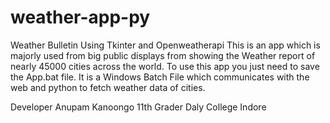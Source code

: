 # weather-app-py
Weather Bulletin Using Tkinter and Openweatherapi
This is an app which is majorly used from big public displays from showing the Weather report of nearly 45000 cities across the world.
To use this app you just need to save the App.bat file.
It is a Windows Batch File which communicates with the web and python to fetch weather data of cities.

Developer
Anupam Kanoongo
11th Grader Daly College
Indore
